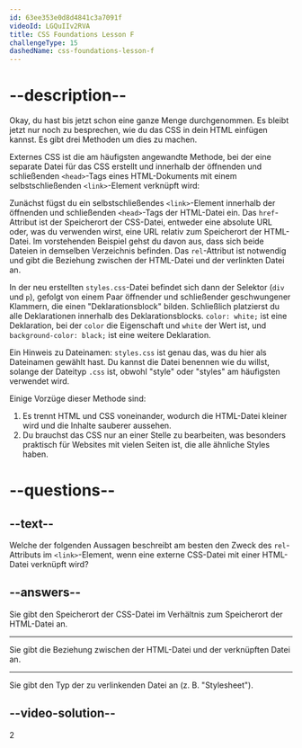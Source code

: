 ```yaml
---
id: 63ee353e0d8d4841c3a7091f
videoId: LGQuIIv2RVA
title: CSS Foundations Lesson F
challengeType: 15
dashedName: css-foundations-lesson-f
---
```


# --description--

Okay, du hast bis jetzt schon eine ganze Menge durchgenommen. Es bleibt jetzt nur noch zu besprechen, wie du das CSS in dein HTML einfügen kannst. Es gibt drei Methoden um dies zu machen.

Externes CSS ist die am häufigsten angewandte Methode, bei der eine separate Datei für das CSS erstellt und innerhalb der öffnenden und schließenden `<head>`-Tags eines HTML-Dokuments mit einem selbstschließenden `<link>`-Element verknüpft wird:

Zunächst fügst du ein selbstschließendes `<link>`-Element innerhalb der öffnenden und schließenden `<head>`-Tags der HTML-Datei ein. Das `href`-Attribut ist der Speicherort der CSS-Datei, entweder eine absolute URL oder, was du verwenden wirst, eine URL relativ zum Speicherort der HTML-Datei. Im vorstehenden Beispiel gehst du davon aus, dass sich beide Dateien in demselben Verzeichnis befinden. Das `rel`-Attribut ist notwendig und gibt die Beziehung zwischen der HTML-Datei und der verlinkten Datei an.

In der neu erstellten `styles.css`-Datei befindet sich dann der Selektor (`div` und `p`), gefolgt von einem Paar öffnender und schließender geschwungener Klammern, die einen "Deklarationsblock" bilden. Schließlich platzierst du alle Deklarationen innerhalb des Deklarationsblocks. `color: white;` ist eine Deklaration, bei der `color` die Eigenschaft und `white` der Wert ist, und `background-color: black;` ist eine weitere Deklaration.

Ein Hinweis zu Dateinamen: `styles.css` ist genau das, was du hier als Dateinamen gewählt hast. Du kannst die Datei benennen wie du willst, solange der Dateityp `.css` ist, obwohl "style" oder "styles" am häufigsten verwendet wird.

Einige Vorzüge dieser Methode sind:

1. Es trennt HTML und CSS voneinander, wodurch die HTML-Datei kleiner wird und die Inhalte sauberer aussehen.
2. Du brauchst das CSS nur an einer Stelle zu bearbeiten, was besonders praktisch für Websites mit vielen Seiten ist, die alle ähnliche Styles haben.

# --questions--

## --text--

Welche der folgenden Aussagen beschreibt am besten den Zweck des `rel`-Attributs im `<link>`-Element, wenn eine externe CSS-Datei mit einer HTML-Datei verknüpft wird?

## --answers--

Sie gibt den Speicherort der CSS-Datei im Verhältnis zum Speicherort der HTML-Datei an.

---

Sie gibt die Beziehung zwischen der HTML-Datei und der verknüpften Datei an.

---

Sie gibt den Typ der zu verlinkenden Datei an (z. B. "Stylesheet").


## --video-solution--

2
